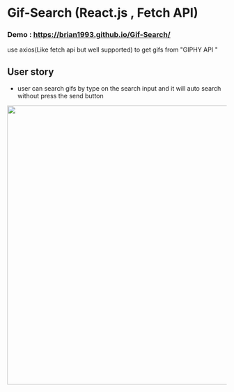 # Gif-Search (React.js , Fetch API)
### Demo : https://brian1993.github.io/Gif-Search/ 

use axios(Like fetch api but well supported) to get gifs from "GIPHY API "

##  User story 
- user can search gifs by type on the search input and it will auto search without press the send button 

<img src="gifsearch.gif" width="640px" >
